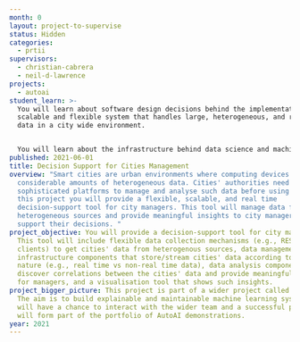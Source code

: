 ```yaml
---
month: 0
layout: project-to-supervise
status: Hidden
categories:
  - prtii
supervisors:
  - christian-cabrera
  - neil-d-lawrence
projects:
  - autoai
student_learn: >-
  You will learn about software design decisions behind the implementation of a
  scalable and flexible system that handles large, heterogeneous, and real time
  data in a city wide environment.


  You will learn about the infrastructure behind data science and machine learning and how to build such infrastructure in a cloud environment.
published: 2021-06-01
title: Decision Support for Cities Management
overview: "Smart cities are urban environments where computing devices generate
  considerable amounts of heterogeneous data. Cities' authorities need
  sophisticated platforms to manage and analyse such data before using it. In
  this project you will provide a flexible, scalable, and real time
  decision-support tool for city managers. This tool will manage data from
  heterogeneous sources and provide meaningful insights to city managers to
  support their decisions. "
project_objective: You will provide a decision-support tool for city managers.
  This tool will include flexible data collection mechanisms (e.g., REST API
  clients) to get cities' data from heterogenous sources, data management and
  infrastructure components that store/stream cities' data according to its
  nature (e.g., real time vs non-real time data), data analysis components that
  discover correlations between the cities' data and provide meaningful insights
  for managers, and a visualisation tool that shows such insights.
project_bigger_picture: This project is part of a wider project called AutoAI.
  The aim is to build explainable and maintainable machine learning systems. You
  will have a chance to interact with the wider team and a successful project
  will form part of the portfolio of AutoAI demonstrations.
year: 2021
---
```

